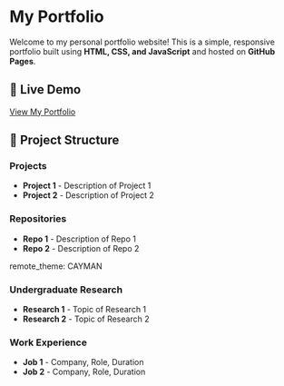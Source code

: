 # My Portfolio

Welcome to my personal portfolio website! This is a simple, responsive portfolio built using **HTML, CSS, and JavaScript** and hosted on **GitHub Pages**.

## 🚀 Live Demo
[View My Portfolio](https://keyonkaboly.github.io/my_portfolio/)

## 📁 Project Structure

### Projects
- **Project 1** - Description of Project 1
- **Project 2** - Description of Project 2

### Repositories
- **Repo 1** - Description of Repo 1
- **Repo 2** - Description of Repo 2

remote_theme: CAYMAN

### Undergraduate Research
- **Research 1** - Topic of Research 1
- **Research 2** - Topic of Research 2

### Work Experience
- **Job 1** - Company, Role, Duration
- **Job 2** - Company, Role, Duration
